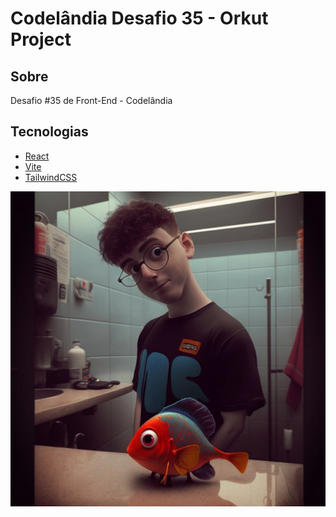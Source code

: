 # Codelândia Desafio 35 - Orkut Project

## Sobre

Desafio #35 de Front-End - Codelândia

## Tecnologias

- [React](https://pt-br.reactjs.org/)
- [Vite](https://vitejs.dev/)
- [TailwindCSS](https://tailwindcss.com/)

![Kauan](././public/kayan.jfif)
